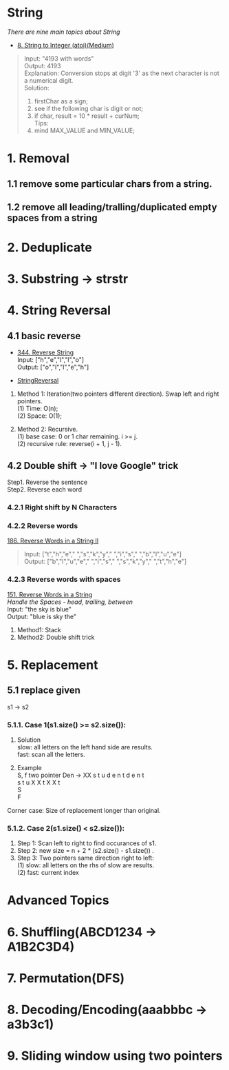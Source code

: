 # String 
*There are nine main topics about String*

* [8. String to Integer (atoi)(Medium)](https://leetcode.com/problems/string-to-integer-atoi/)    
> Input: "4193 with words"      
> Output: 4193     
> Explanation: Conversion stops at digit '3' as the next character is not a numerical digit.  
> Solution:     
> 1. firstChar as a sign;       
> 2. see if the following char is digit or not;       
> 3. if char, result = 10 * result + curNum;   
> Tips:      
> 1. mind MAX_VALUE and MIN_VALUE;   


# 1. Removal 
## 1.1 remove some particular chars from a string.
## 1.2 remove all leading/tralling/duplicated empty spaces from a string

# 2. Deduplicate


# 3. Substring -> strstr



# 4. String Reversal  

## 4.1 basic reverse   
* [344. Reverse String](https://leetcode.com/problems/reverse-string/)    
Input: ["h","e","l","l","o"]   
Output: ["o","l","l","e","h"]    

* [StringReversal](https://github.com/EhomeBurning/Leetcode_Java/blob/master/Tags/String/StringReversal.java)  
1. Method 1:   Iteration(two pointers different direction). Swap left and right pointers.          
(1) Time: O(n);     
(2) Space: O(1);  

2. Method 2: Recursive.   
(1) base case: 0 or 1 char remaining.  i >= j.     
(2) recursive rule: reverse(i + 1, j - 1).      

 
## 4.2 Double shift -> "I love Google" trick
Step1. Reverse the sentence    
Step2. Reverse each word    
### 4.2.1 Right shift by N Characters  


### 4.2.2 Reverse words
[186. Reverse Words in a String II](https://leetcode.com/problems/reverse-words-in-a-string-ii/)   
> Input:  ["t","h","e"," ","s","k","y"," ","i","s"," ","b","l","u","e"]  
> Output: ["b","l","u","e"," ","i","s"," ","s","k","y"," ","t","h","e"]  

### 4.2.3 Reverse words with spaces 
[151. Reverse Words in a String](https://leetcode.com/problems/reverse-words-in-a-string/)     
*Handle the Spaces - head, trailing, between*  
Input: "the sky is blue"  
Output: "blue is sky the"  
1. Method1: Stack  
2. Method2: Double shift trick    
 







# 5. Replacement  
## 5.1 replace given 
s1 -> s2   
### 5.1.1. Case 1(s1.size() >= s2.size()):     
1. Solution     
slow: all letters on the left hand side are results.   
fast: scan all the letters.   

2. Example   
S, f  two pointer 
Den -> XX 
s   t   u  d  e  n  t  d  e n t   
s   t   u  X  X t   X X  t   
                            S   
                                F    

Corner case: Size of replacement longer than original.     

### 5.1.2. Case 2(s1.size() < s2.size()):   
1. Step 1: Scan left to right to find occurances of s1.  
2. Step 2: new size = n + 2 * (s2.size() - s1.size()) .    
3. Step 3: Two pointers same direction right to left:     
(1) slow: all letters on the rhs of slow are results.  
(2) fast: current index   


# Advanced Topics 
# 6. Shuffling(ABCD1234 -> A1B2C3D4)  



# 7. Permutation(DFS)   


# 8. Decoding/Encoding(aaabbbc -> a3b3c1)  



# 9. Sliding window using two pointers   








